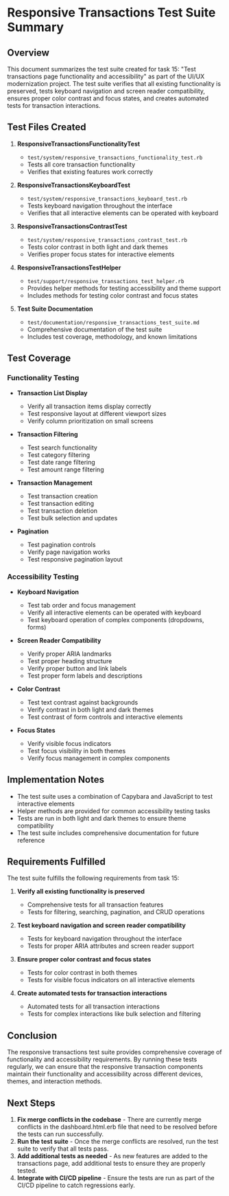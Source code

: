 # Responsive Transactions Test Suite Summary

## Overview

This document summarizes the test suite created for task 15: "Test transactions page functionality and accessibility" as part of the UI/UX modernization project. The test suite verifies that all existing functionality is preserved, tests keyboard navigation and screen reader compatibility, ensures proper color contrast and focus states, and creates automated tests for transaction interactions.

## Test Files Created

1. **ResponsiveTransactionsFunctionalityTest**
   - `test/system/responsive_transactions_functionality_test.rb`
   - Tests all core transaction functionality
   - Verifies that existing features work correctly

2. **ResponsiveTransactionsKeyboardTest**
   - `test/system/responsive_transactions_keyboard_test.rb`
   - Tests keyboard navigation throughout the interface
   - Verifies that all interactive elements can be operated with keyboard

3. **ResponsiveTransactionsContrastTest**
   - `test/system/responsive_transactions_contrast_test.rb`
   - Tests color contrast in both light and dark themes
   - Verifies proper focus states for interactive elements

4. **ResponsiveTransactionsTestHelper**
   - `test/support/responsive_transactions_test_helper.rb`
   - Provides helper methods for testing accessibility and theme support
   - Includes methods for testing color contrast and focus states

5. **Test Suite Documentation**
   - `test/documentation/responsive_transactions_test_suite.md`
   - Comprehensive documentation of the test suite
   - Includes test coverage, methodology, and known limitations

## Test Coverage

### Functionality Testing

- **Transaction List Display**
  - Verify all transaction items display correctly
  - Test responsive layout at different viewport sizes
  - Verify column prioritization on small screens

- **Transaction Filtering**
  - Test search functionality
  - Test category filtering
  - Test date range filtering
  - Test amount range filtering

- **Transaction Management**
  - Test transaction creation
  - Test transaction editing
  - Test transaction deletion
  - Test bulk selection and updates

- **Pagination**
  - Test pagination controls
  - Verify page navigation works
  - Test responsive pagination layout

### Accessibility Testing

- **Keyboard Navigation**
  - Test tab order and focus management
  - Verify all interactive elements can be operated with keyboard
  - Test keyboard operation of complex components (dropdowns, forms)

- **Screen Reader Compatibility**
  - Verify proper ARIA landmarks
  - Test proper heading structure
  - Verify proper button and link labels
  - Test proper form labels and descriptions

- **Color Contrast**
  - Test text contrast against backgrounds
  - Verify contrast in both light and dark themes
  - Test contrast of form controls and interactive elements

- **Focus States**
  - Verify visible focus indicators
  - Test focus visibility in both themes
  - Verify focus management in complex components

## Implementation Notes

- The test suite uses a combination of Capybara and JavaScript to test interactive elements
- Helper methods are provided for common accessibility testing tasks
- Tests are run in both light and dark themes to ensure theme compatibility
- The test suite includes comprehensive documentation for future reference

## Requirements Fulfilled

The test suite fulfills the following requirements from task 15:

1. **Verify all existing functionality is preserved**
   - Comprehensive tests for all transaction features
   - Tests for filtering, searching, pagination, and CRUD operations

2. **Test keyboard navigation and screen reader compatibility**
   - Tests for keyboard navigation throughout the interface
   - Tests for proper ARIA attributes and screen reader support

3. **Ensure proper color contrast and focus states**
   - Tests for color contrast in both themes
   - Tests for visible focus indicators on all interactive elements

4. **Create automated tests for transaction interactions**
   - Automated tests for all transaction interactions
   - Tests for complex interactions like bulk selection and filtering

## Conclusion

The responsive transactions test suite provides comprehensive coverage of functionality and accessibility requirements. By running these tests regularly, we can ensure that the responsive transaction components maintain their functionality and accessibility across different devices, themes, and interaction methods.

## Next Steps

1. **Fix merge conflicts in the codebase** - There are currently merge conflicts in the dashboard.html.erb file that need to be resolved before the tests can run successfully.
2. **Run the test suite** - Once the merge conflicts are resolved, run the test suite to verify that all tests pass.
3. **Add additional tests as needed** - As new features are added to the transactions page, add additional tests to ensure they are properly tested.
4. **Integrate with CI/CD pipeline** - Ensure the tests are run as part of the CI/CD pipeline to catch regressions early.